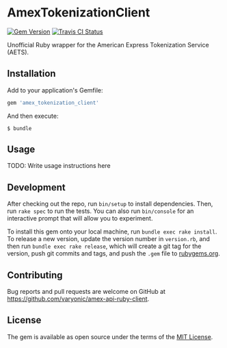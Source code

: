 # AmexTokenizationClient

[![Gem Version](https://badge.fury.io/rb/amex_tokenization_client.svg)](https://badge.fury.io/rb/amex_tokenization_client)
[![Travis CI Status](https://secure.travis-ci.org/varyonic/amex-api-ruby-client.svg)](https://travis-ci.org/varyonic/amex-api-ruby-client)

Unofficial Ruby wrapper for the American Express Tokenization Service (AETS).

## Installation

Add to your application's Gemfile:

```ruby
gem 'amex_tokenization_client'
```

And then execute:

    $ bundle

## Usage

TODO: Write usage instructions here

## Development

After checking out the repo, run `bin/setup` to install dependencies. Then, run `rake spec` to run the tests. You can also run `bin/console` for an interactive prompt that will allow you to experiment.

To install this gem onto your local machine, run `bundle exec rake install`. To release a new version, update the version number in `version.rb`, and then run `bundle exec rake release`, which will create a git tag for the version, push git commits and tags, and push the `.gem` file to [rubygems.org](https://rubygems.org).

## Contributing

Bug reports and pull requests are welcome on GitHub at https://github.com/varyonic/amex-api-ruby-client.

## License

The gem is available as open source under the terms of the [MIT License](https://opensource.org/licenses/MIT).
